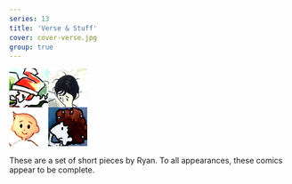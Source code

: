 ```yaml
---
series: 13
title: 'Verse & Stuff'
cover: cover-verse.jpg
group: true
---
```


![](../../../assets/verse-and-stuff/versetitle.jpg "A compilation of icons for the Verse and Stuff comics.")

These are a set of short pieces by Ryan. To all appearances, these comics appear to be complete.
